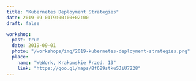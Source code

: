 ```yaml
---
title: "Kubernetes Deployment Strategies"
date: 2019-09-01T9:00:00+02:00
draft: false

workshop:
  past: true
  date: 2019-09-01
  photo: "/workshops/img/2019-kubernetes-deployment-strategies.png"
  place:
    name: "WeWork, Krakowskie Przed. 13"
    link: "https://goo.gl/maps/Bf6B9stkuSJiU7228"
---
```

